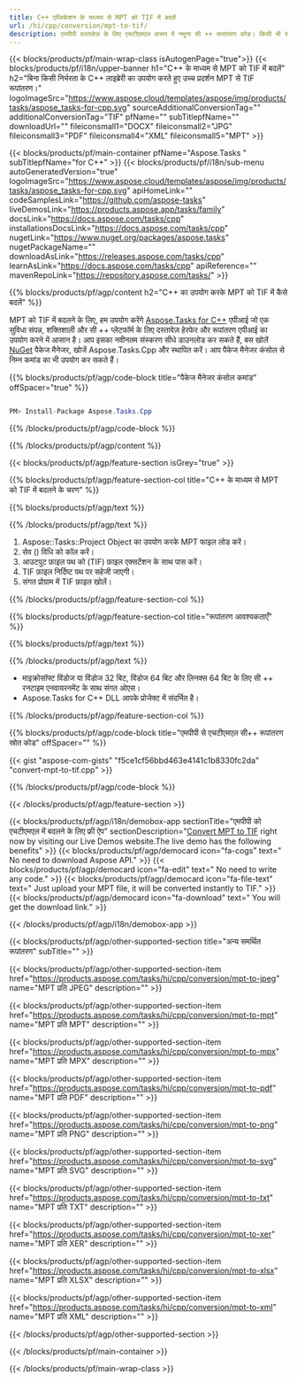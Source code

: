 ```yaml
---
title: C++ एप्लिकेशन के माध्यम से MPT को TIF में बदलें 
url: /hi/cpp/conversion/mpt-to-tif/ 
description: एमपीपी दस्तावेज़ के लिए एचटीएमएल प्रारूप में नमूना सी ++ रूपांतरण कोड। किसी भी सी++ एप्लिकेशन में बैच एमपीपी से एचटीएमएल रूपांतरण के लिए उदाहरण कोड का उपयोग करें।
---
```


{{< blocks/products/pf/main-wrap-class isAutogenPage="true">}}
{{< blocks/products/pf/i18n/upper-banner h1="C++ के माध्यम से MPT को TIF में बदलें" h2="बिना किसी निर्भरता के C++ लाइब्रेरी का उपयोग करते हुए उच्च प्रदर्शन MPT से TIF रूपांतरण।" logoImageSrc="https://www.aspose.cloud/templates/aspose/img/products/tasks/aspose_tasks-for-cpp.svg" sourceAdditionalConversionTag="" additionalConversionTag="TIF" pfName="" subTitlepfName="" downloadUrl="" fileiconsmall1="DOCX" fileiconsmall2="JPG" fileiconsmall3="PDF" fileiconsmall4="XML" fileiconsmall5="MPT" >}}

{{< blocks/products/pf/main-container pfName="Aspose.Tasks " subTitlepfName="for C++" >}}
{{< blocks/products/pf/i18n/sub-menu autoGeneratedVersion="true" logoImageSrc="https://www.aspose.cloud/templates/aspose/img/products/tasks/aspose_tasks-for-cpp.svg" apiHomeLink="" codeSamplesLink="https://github.com/aspose-tasks" liveDemosLink="https://products.aspose.app/tasks/family" docsLink="https://docs.aspose.com/tasks/cpp" installationsDocsLink="https://docs.aspose.com/tasks/cpp" nugetLink="https://www.nuget.org/packages/aspose.tasks" nugetPackageName="" downloadAsLink="https://releases.aspose.com/tasks/cpp" learnAsLink="https://docs.aspose.com/tasks/cpp" apiReference="" mavenRepoLink="https://repository.aspose.com/tasks/" >}}

{{% blocks/products/pf/agp/content h2="C++ का उपयोग करके MPT को TIF में कैसे बदलें" %}}

 MPT को TIF में बदलने के लिए, हम उपयोग करेंगे
 [Aspose.Tasks for C++](https://products.aspose.com/tasks/cpp)
 एपीआई जो एक सुविधा संपन्न, शक्तिशाली और सी ++ प्लेटफॉर्म के लिए दस्तावेज़ हेरफेर और रूपांतरण एपीआई का उपयोग करने में आसान है। आप इसका नवीनतम संस्करण सीधे डाउनलोड कर सकते हैं, बस खोलें
 [NuGet](https://www.nuget.org/packages/aspose.tasks)
 पैकेज मैनेजर, खोजें
 Aspose.Tasks.Cpp
 और स्थापित करें। आप पैकेज मैनेजर कंसोल से निम्न कमांड का भी उपयोग कर सकते हैं।

{{% blocks/products/pf/agp/code-block title="पैकेज मैनेजर कंसोल कमांड" offSpacer="true" %}}

```cs

PM> Install-Package Aspose.Tasks.Cpp

```

{{% /blocks/products/pf/agp/code-block %}}

{{% /blocks/products/pf/agp/content %}}

{{< blocks/products/pf/agp/feature-section isGrey="true" >}}

{{% blocks/products/pf/agp/feature-section-col title="C++ के माध्यम से MPT को TIF में बदलने के चरण" %}}

{{% blocks/products/pf/agp/text %}}


{{% /blocks/products/pf/agp/text %}}

1. Aspose::Tasks::Project Object का उपयोग करके MPT फाइल लोड करें।
1. सेव () विधि को कॉल करें।
1. आउटपुट फ़ाइल पथ को (TIF) फ़ाइल एक्सटेंशन के साथ पास करें।
1. TIF फ़ाइल निर्दिष्ट पथ पर सहेजी जाएगी।
1. संगत प्रोग्राम में TIF फ़ाइल खोलें।

{{% /blocks/products/pf/agp/feature-section-col %}}

{{% blocks/products/pf/agp/feature-section-col title="रूपांतरण आवश्यकताएँ" %}}

{{% blocks/products/pf/agp/text %}}


{{% /blocks/products/pf/agp/text %}}

- माइक्रोसॉफ्ट विंडोज या विंडोज 32 बिट, विंडोज 64 बिट और लिनक्स 64 बिट के लिए सी ++ रनटाइम एनवायरनमेंट के साथ संगत ओएस।
- Aspose.Tasks for C++ DLL आपके प्रोजेक्ट में संदर्भित है।

{{% /blocks/products/pf/agp/feature-section-col %}}

{{% blocks/products/pf/agp/code-block title="एमपीपी से एचटीएमएल सी++ रूपांतरण स्रोत कोड" offSpacer="" %}}

{{< gist "aspose-com-gists" "f5ce1cf56bbd463e4141c1b8330fc2da" "convert-mpt-to-tif.cpp" >}}

{{% /blocks/products/pf/agp/code-block %}}

{{< /blocks/products/pf/agp/feature-section >}}

<!-- aboutfile Starts -->

{{< blocks/products/pf/agp/i18n/demobox-app sectionTitle="एमपीपी को एचटीएमएल में बदलने के लिए फ्री ऐप" sectionDescription="[Convert MPT to TIF](https://products.aspose.app/tasks/conversion/mpt-to-tif) right now by visiting our Live Demos website.The live demo has the following benefits" >}}
        {{< blocks/products/pf/agp/democard icon="fa-cogs" text=" No need to download Aspose API." >}}
        {{< blocks/products/pf/agp/democard icon="fa-edit" text=" No need to write any code." >}}
        {{< blocks/products/pf/agp/democard icon="fa-file-text" text=" Just upload your MPT file, it will be converted instantly to TIF." >}}
        {{< blocks/products/pf/agp/democard icon="fa-download" text=" You will get the download link." >}}

{{< /blocks/products/pf/agp/i18n/demobox-app >}}

<!-- aboutfile Ends -->

{{< blocks/products/pf/agp/other-supported-section title="अन्य समर्थित रूपांतरण" subTitle="" >}}

{{< blocks/products/pf/agp/other-supported-section-item href="https://products.aspose.com/tasks/hi/cpp/conversion/mpt-to-jpeg" name="MPT प्रति JPEG" description="" >}}

{{< blocks/products/pf/agp/other-supported-section-item href="https://products.aspose.com/tasks/hi/cpp/conversion/mpt-to-mpt" name="MPT प्रति MPT" description="" >}}

{{< blocks/products/pf/agp/other-supported-section-item href="https://products.aspose.com/tasks/hi/cpp/conversion/mpt-to-mpx" name="MPT प्रति MPX" description="" >}}

{{< blocks/products/pf/agp/other-supported-section-item href="https://products.aspose.com/tasks/hi/cpp/conversion/mpt-to-pdf" name="MPT प्रति PDF" description="" >}}

{{< blocks/products/pf/agp/other-supported-section-item href="https://products.aspose.com/tasks/hi/cpp/conversion/mpt-to-png" name="MPT प्रति PNG" description="" >}}

{{< blocks/products/pf/agp/other-supported-section-item href="https://products.aspose.com/tasks/hi/cpp/conversion/mpt-to-svg" name="MPT प्रति SVG" description="" >}}

{{< blocks/products/pf/agp/other-supported-section-item href="https://products.aspose.com/tasks/hi/cpp/conversion/mpt-to-txt" name="MPT प्रति TXT" description="" >}}

{{< blocks/products/pf/agp/other-supported-section-item href="https://products.aspose.com/tasks/hi/cpp/conversion/mpt-to-xer" name="MPT प्रति XER" description="" >}}

{{< blocks/products/pf/agp/other-supported-section-item href="https://products.aspose.com/tasks/hi/cpp/conversion/mpt-to-xlsx" name="MPT प्रति XLSX" description="" >}}

{{< blocks/products/pf/agp/other-supported-section-item href="https://products.aspose.com/tasks/hi/cpp/conversion/mpt-to-xml" name="MPT प्रति XML" description="" >}}



{{< /blocks/products/pf/agp/other-supported-section >}}

{{< /blocks/products/pf/main-container >}}
    
{{< /blocks/products/pf/main-wrap-class >}}